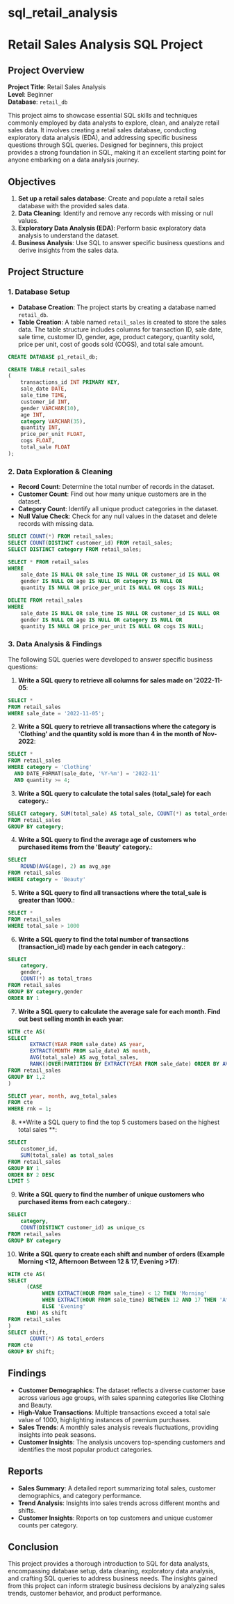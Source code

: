 # sql_retail_analysis
# Retail Sales Analysis SQL Project

## Project Overview

**Project Title**: Retail Sales Analysis  
**Level**: Beginner  
**Database**: `retail_db`

This project aims to showcase essential SQL skills and techniques commonly employed by data analysts to explore, clean, and analyze retail sales data. It involves creating a retail sales database, conducting exploratory data analysis (EDA), and addressing specific business questions through SQL queries. Designed for beginners, this project provides a strong foundation in SQL, making it an excellent starting point for anyone embarking on a data analysis journey.

## Objectives

1. **Set up a retail sales database**: Create and populate a retail sales database with the provided sales data.
2. **Data Cleaning**: Identify and remove any records with missing or null values.
3. **Exploratory Data Analysis (EDA)**: Perform basic exploratory data analysis to understand the dataset.
4. **Business Analysis**: Use SQL to answer specific business questions and derive insights from the sales data.

## Project Structure

### 1. Database Setup

- **Database Creation**: The project starts by creating a database named `retail_db`.
- **Table Creation**: A table named `retail_sales` is created to store the sales data. The table structure includes columns for transaction ID, sale date, sale time, customer ID, gender, age, product category, quantity sold, price per unit, cost of goods sold (COGS), and total sale amount.

```sql
CREATE DATABASE p1_retail_db;

CREATE TABLE retail_sales
(
    transactions_id INT PRIMARY KEY,
    sale_date DATE,	
    sale_time TIME,
    customer_id INT,	
    gender VARCHAR(10),
    age INT,
    category VARCHAR(35),
    quantity INT,
    price_per_unit FLOAT,	
    cogs FLOAT,
    total_sale FLOAT
);
```

### 2. Data Exploration & Cleaning

- **Record Count**: Determine the total number of records in the dataset.
- **Customer Count**: Find out how many unique customers are in the dataset.
- **Category Count**: Identify all unique product categories in the dataset.
- **Null Value Check**: Check for any null values in the dataset and delete records with missing data.

```sql
SELECT COUNT(*) FROM retail_sales;
SELECT COUNT(DISTINCT customer_id) FROM retail_sales;
SELECT DISTINCT category FROM retail_sales;

SELECT * FROM retail_sales
WHERE 
    sale_date IS NULL OR sale_time IS NULL OR customer_id IS NULL OR 
    gender IS NULL OR age IS NULL OR category IS NULL OR 
    quantity IS NULL OR price_per_unit IS NULL OR cogs IS NULL;

DELETE FROM retail_sales
WHERE 
    sale_date IS NULL OR sale_time IS NULL OR customer_id IS NULL OR 
    gender IS NULL OR age IS NULL OR category IS NULL OR 
    quantity IS NULL OR price_per_unit IS NULL OR cogs IS NULL;
```

### 3. Data Analysis & Findings

The following SQL queries were developed to answer specific business questions:

1. **Write a SQL query to retrieve all columns for sales made on '2022-11-05**:
```sql
SELECT *
FROM retail_sales
WHERE sale_date = '2022-11-05';
```

2. **Write a SQL query to retrieve all transactions where the category is 'Clothing' and the quantity sold is more than 4 in the month of Nov-2022**:
```sql
SELECT *
FROM retail_sales
WHERE category = 'Clothing'
  AND DATE_FORMAT(sale_date, '%Y-%m') = '2022-11'
  AND quantity >= 4;
```

3. **Write a SQL query to calculate the total sales (total_sale) for each category.**:
```sql
SELECT category, SUM(total_sale) AS total_sale, COUNT(*) as total_orders
FROM retail_sales
GROUP BY category;
```

4. **Write a SQL query to find the average age of customers who purchased items from the 'Beauty' category.**:
```sql
SELECT
    ROUND(AVG(age), 2) as avg_age
FROM retail_sales
WHERE category = 'Beauty'
```

5. **Write a SQL query to find all transactions where the total_sale is greater than 1000.**:
```sql
SELECT *
FROM retail_sales
WHERE total_sale > 1000
```

6. **Write a SQL query to find the total number of transactions (transaction_id) made by each gender in each category.**:
```sql
SELECT 
    category,
    gender,
    COUNT(*) as total_trans
FROM retail_sales
GROUP BY category,gender
ORDER BY 1
```

7. **Write a SQL query to calculate the average sale for each month. Find out best selling month in each year**:
```sql
WITH cte AS(
SELECT 
       EXTRACT(YEAR FROM sale_date) AS year,
	   EXTRACT(MONTH FROM sale_date) AS month,
       AVG(total_sale) AS avg_total_sales,
       RANK()OVER(PARTITION BY EXTRACT(YEAR FROM sale_date) ORDER BY AVG(total_sale) DESC) AS rnk	
FROM retail_sales
GROUP BY 1,2
)

SELECT year, month, avg_total_sales
FROM cte
WHERE rnk = 1;
```

8. **Write a SQL query to find the top 5 customers based on the highest total sales **:
```sql
SELECT 
    customer_id,
    SUM(total_sale) as total_sales
FROM retail_sales
GROUP BY 1
ORDER BY 2 DESC
LIMIT 5
```

9. **Write a SQL query to find the number of unique customers who purchased items from each category.**:
```sql
SELECT 
    category,    
    COUNT(DISTINCT customer_id) as unique_cs
FROM retail_sales
GROUP BY category
```

10. **Write a SQL query to create each shift and number of orders (Example Morning <12, Afternoon Between 12 & 17, Evening >17)**:
```sql
WITH cte AS(
SELECT 
      (CASE 
           WHEN EXTRACT(HOUR FROM sale_time) < 12 THEN 'Morning' 
           WHEN EXTRACT(HOUR FROM sale_time) BETWEEN 12 AND 17 THEN 'Afternoon'
           ELSE 'Evening'
	  END) AS shift
FROM retail_sales
)
SELECT shift, 
       COUNT(*) AS total_orders
FROM cte
GROUP BY shift;
```

## Findings

- **Customer Demographics**: The dataset reflects a diverse customer base across various age groups, with sales spanning categories like Clothing and Beauty.
- **High-Value Transactions**: Multiple transactions exceed a total sale value of 1000, highlighting instances of premium purchases.
- **Sales Trends**: A monthly sales analysis reveals fluctuations, providing insights into peak seasons.
- **Customer Insights**: The analysis uncovers top-spending customers and identifies the most popular product categories.
## Reports

- **Sales Summary**: A detailed report summarizing total sales, customer demographics, and category performance.
- **Trend Analysis**: Insights into sales trends across different months and shifts.
- **Customer Insights**: Reports on top customers and unique customer counts per category.

## Conclusion

This project provides a thorough introduction to SQL for data analysts, encompassing database setup, data cleaning, exploratory data analysis, and crafting SQL queries to address business needs. The insights gained from this project can inform strategic business decisions by analyzing sales trends, customer behavior, and product performance.
